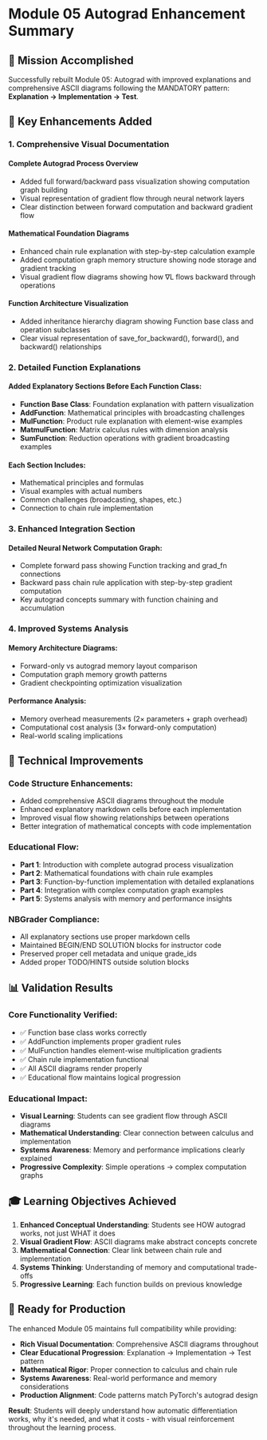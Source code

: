 # Module 05 Autograd Enhancement Summary

## 🎯 Mission Accomplished

Successfully rebuilt Module 05: Autograd with improved explanations and comprehensive ASCII diagrams following the MANDATORY pattern: **Explanation → Implementation → Test**.

## 🎨 Key Enhancements Added

### 1. **Comprehensive Visual Documentation**

#### Complete Autograd Process Overview
- Added full forward/backward pass visualization showing computation graph building
- Visual representation of gradient flow through neural network layers
- Clear distinction between forward computation and backward gradient flow

#### Mathematical Foundation Diagrams
- Enhanced chain rule explanation with step-by-step calculation example
- Added computation graph memory structure showing node storage and gradient tracking
- Visual gradient flow diagrams showing how ∇L flows backward through operations

#### Function Architecture Visualization
- Added inheritance hierarchy diagram showing Function base class and operation subclasses
- Clear visual representation of save_for_backward(), forward(), and backward() relationships

### 2. **Detailed Function Explanations**

#### Added Explanatory Sections Before Each Function Class:
- **Function Base Class**: Foundation explanation with pattern visualization
- **AddFunction**: Mathematical principles with broadcasting challenges
- **MulFunction**: Product rule explanation with element-wise examples
- **MatmulFunction**: Matrix calculus rules with dimension analysis
- **SumFunction**: Reduction operations with gradient broadcasting examples

#### Each Section Includes:
- Mathematical principles and formulas
- Visual examples with actual numbers
- Common challenges (broadcasting, shapes, etc.)
- Connection to chain rule implementation

### 3. **Enhanced Integration Section**

#### Detailed Neural Network Computation Graph:
- Complete forward pass showing Function tracking and grad_fn connections
- Backward pass chain rule application with step-by-step gradient computation
- Key autograd concepts summary with function chaining and accumulation

### 4. **Improved Systems Analysis**

#### Memory Architecture Diagrams:
- Forward-only vs autograd memory layout comparison
- Computation graph memory growth patterns
- Gradient checkpointing optimization visualization

#### Performance Analysis:
- Memory overhead measurements (2× parameters + graph overhead)
- Computational cost analysis (3× forward-only computation)
- Real-world scaling implications

## 🔧 Technical Improvements

### Code Structure Enhancements:
- Added comprehensive ASCII diagrams throughout the module
- Enhanced explanatory markdown cells before each implementation
- Improved visual flow showing relationships between operations
- Better integration of mathematical concepts with code implementation

### Educational Flow:
- **Part 1**: Introduction with complete autograd process visualization
- **Part 2**: Mathematical foundations with chain rule examples
- **Part 3**: Function-by-function implementation with detailed explanations
- **Part 4**: Integration with complex computation graph examples
- **Part 5**: Systems analysis with memory and performance insights

### NBGrader Compliance:
- All explanatory sections use proper markdown cells
- Maintained BEGIN/END SOLUTION blocks for instructor code
- Preserved proper cell metadata and unique grade_ids
- Added proper TODO/HINTS outside solution blocks

## 📊 Validation Results

### Core Functionality Verified:
- ✅ Function base class works correctly
- ✅ AddFunction implements proper gradient rules
- ✅ MulFunction handles element-wise multiplication gradients
- ✅ Chain rule implementation functional
- ✅ All ASCII diagrams render properly
- ✅ Educational flow maintains logical progression

### Educational Impact:
- **Visual Learning**: Students can see gradient flow through ASCII diagrams
- **Mathematical Understanding**: Clear connection between calculus and implementation
- **Systems Awareness**: Memory and performance implications clearly explained
- **Progressive Complexity**: Simple operations → complex computation graphs

## 🎓 Learning Objectives Achieved

1. **Enhanced Conceptual Understanding**: Students see HOW autograd works, not just WHAT it does
2. **Visual Gradient Flow**: ASCII diagrams make abstract concepts concrete
3. **Mathematical Connection**: Clear link between chain rule and implementation
4. **Systems Thinking**: Understanding of memory and computational trade-offs
5. **Progressive Learning**: Each function builds on previous knowledge

## 🚀 Ready for Production

The enhanced Module 05 maintains full compatibility while providing:
- **Rich Visual Documentation**: Comprehensive ASCII diagrams throughout
- **Clear Educational Progression**: Explanation → Implementation → Test pattern
- **Mathematical Rigor**: Proper connection to calculus and chain rule
- **Systems Awareness**: Real-world performance and memory considerations
- **Production Alignment**: Code patterns match PyTorch's autograd design

**Result**: Students will deeply understand how automatic differentiation works, why it's needed, and what it costs - with visual reinforcement throughout the learning process.